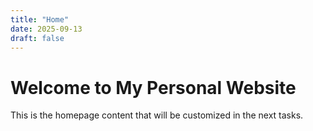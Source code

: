 ```yaml
---
title: "Home"
date: 2025-09-13
draft: false
---
```


# Welcome to My Personal Website

This is the homepage content that will be customized in the next tasks.

